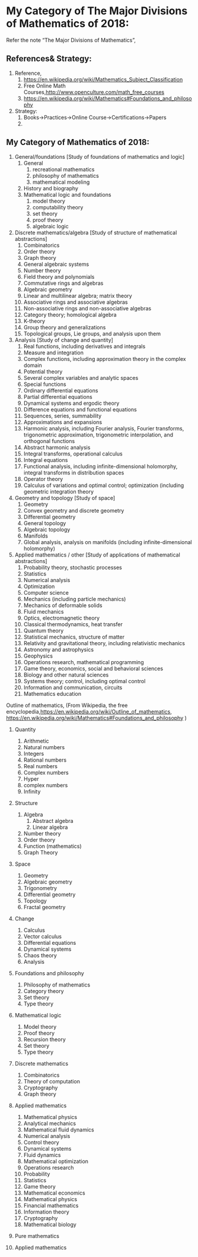 

# My Category of The Major Divisions of Mathematics of 2018: 

Refer the note “The Major Divisions of Mathematics”,

## References& Strategy: 

1. Reference, 
    1. https://en.wikipedia.org/wiki/Mathematics_Subject_Classification
    2. Free Online Math Courses,http://www.openculture.com/math_free_courses
    3. https://en.wikipedia.org/wiki/Mathematics#Foundations_and_philosophy
2. Strategy: 
    1. Books->Practices->Online Course->Certifications->Papers
    2. 

## My Category of Mathematics of 2018:

1. General/foundations [Study of foundations of mathematics and logic]
    1. General
        1. recreational mathematics
        2. philosophy of mathematics
        3. mathematical modeling
    2. History and biography
    3. Mathematical logic and foundations
        1. model theory
        2. computability theory
        3. set theory
        4. proof theory
        5. algebraic logic
2. Discrete mathematics/algebra [Study of structure of mathematical abstractions]
    1. Combinatorics
    2. Order theory 
    3. Graph theory
    4. General algebraic systems
    5. Number theory
    6. Field theory and polynomials
    7. Commutative rings and algebras
    8. Algebraic geometry
    9. Linear and multilinear algebra; matrix theory
    10. Associative rings and associative algebras
    11. Non-associative rings and non-associative algebras
    12. Category theory; homological algebra
    13. K-theory
    14. Group theory and generalizations
    15. Topological groups, Lie groups, and analysis upon them
3. Analysis [Study of change and quantity]
    1. Real functions, including derivatives and integrals
    2. Measure and integration
    3. Complex functions, including approximation theory in the complex domain
    4. Potential theory
    5. Several complex variables and analytic spaces
    6. Special functions
    7. Ordinary differential equations
    8. Partial differential equations
    9. Dynamical systems and ergodic theory
    10. Difference equations and functional equations
    11. Sequences, series, summability
    12. Approximations and expansions
    13. Harmonic analysis, including Fourier analysis, Fourier transforms, trigonometric approximation, trigonometric interpolation, and orthogonal functions
    14. Abstract harmonic analysis
    15. Integral transforms, operational calculus
    16. Integral equations
    17. Functional analysis, including infinite-dimensional holomorphy, integral transforms in distribution spaces
    18. Operator theory
    19. Calculus of variations and optimal control; optimization (including geometric integration theory
4. Geometry and topology [Study of space]
    1. Geometry
    2. Convex geometry and discrete geometry
    3. Differential geometry
    4. General topology 
    5. Algebraic topology
    6. Manifolds
    7. Global analysis, analysis on manifolds (including infinite-dimensional holomorphy)
5. Applied mathematics / other [Study of applications of mathematical abstractions]
    1. Probability theory, stochastic processes
    2. Statistics
    3. Numerical analysis
    4. Optimization
    5. Computer science
    6. Mechanics (including particle mechanics)
    7. Mechanics of deformable solids
    8. Fluid mechanics
    9. Optics, electromagnetic theory
    10. Classical thermodynamics, heat transfer
    11. Quantum theory
    12. Statistical mechanics, structure of matter
    13. Relativity and gravitational theory, including relativistic mechanics
    14. Astronomy and astrophysics
    15. Geophysics
    16. Operations research, mathematical programming
    17. Game theory, economics, social and behavioral sciences
    18. Biology and other natural sciences
    19. Systems theory; control, including optimal control
    20. Information and communication, circuits
    21. Mathematics education


Outline of mathematics,
(From Wikipedia, the free encyclopedia,https://en.wikipedia.org/wiki/Outline_of_mathematics, https://en.wikipedia.org/wiki/Mathematics#Foundations_and_philosophy )

1. Quantity
    1. Arithmetic
    2. Natural numbers
    3. Integers
    4. Rational numbers
    5. Real numbers
    6. Complex numbers
    7. Hyper
    8. complex numbers
    9. Infinity
2. Structure
    1. Algebra
        1. Abstract algebra
        2. Linear algebra
    2. Number theory
    3. Order theory
    4. Function (mathematics)
    5. Graph Theory
3. Space
    1. Geometry
    2. Algebraic geometry
    3. Trigonometry
    4. Differential geometry
    5. Topology
    6. Fractal geometry
4. Change
    1. Calculus
    2. Vector calculus
    3. Differential equations
    4. Dynamical systems
    5. Chaos theory
    6. Analysis
5. Foundations and philosophy
    1. Philosophy of mathematics
    2. Category theory
    3. Set theory
    4. Type theory
6. Mathematical logic
    1. Model theory
    2. Proof theory
    3. Recursion theory
    4. Set theory
    5. Type theory
7. Discrete mathematics
    1. Combinatorics
    2. Theory of computation
    3. Cryptography
    4. Graph theory
8. Applied mathematics
    1. Mathematical physics
    2. Analytical mechanics
    3. Mathematical fluid dynamics
    4. Numerical analysis
    5. Control theory
    6. Dynamical systems
    7. Fluid dynamics
    8. Mathematical optimization
    9. Operations research
    10. Probability
    11. Statistics
    12. Game theory
    13. Mathematical economics
    14. Mathematical physics
    15. Financial mathematics
    16. Information theory 
    17. Cryptography
    18. Mathematical biology
 

1. Pure mathematics
2. Applied mathematics
